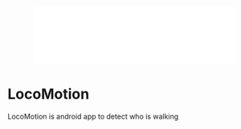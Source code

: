 <p align="center"><img src="https://github.com/KiRist-code/LocoMotion/blob/master/LOCOMOTION-logo-white.png" width="400"></p>

# LocoMotion
  LocoMotion is android app to detect who is walking

